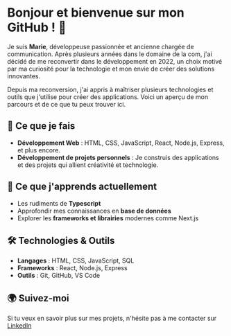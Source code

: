 # Bonjour et bienvenue sur mon GitHub ! 👋

Je suis **Marie**, développeuse passionnée et ancienne chargée de communication. Après plusieurs années dans le domaine de la com, j'ai décidé de me reconvertir dans le développement en 2022, un choix motivé par ma curiosité pour la technologie et mon envie de créer des solutions innovantes.

Depuis ma reconversion, j'ai appris à maîtriser plusieurs technologies et outils que j'utilise pour créer des applications. Voici un aperçu de mon parcours et de ce que tu peux trouver ici.

## 🚀 Ce que je fais

- **Développement Web** : HTML, CSS, JavaScript, React, Node.js, Express, et plus encore.  
- **Développement de projets personnels** : Je construis des applications et des projets qui allient créativité et technologie.  

## 🌱 Ce que j'apprends actuellement

- Les rudiments de **Typescript**
- Approfondir mes connaissances en **base de données** 
- Explorer les **frameworks et librairies** modernes comme Next.js

## 🛠️ Technologies & Outils

- **Langages** : HTML, CSS, JavaScript, SQL
- **Frameworks** : React, Node.js, Express
- **Outils** : Git, GitHub, VS Code

## 🌍 Suivez-moi

Si tu veux en savoir plus sur mes projets, n'hésite pas à me contacter sur [LinkedIn](https://www.linkedin.com/in/marie-menez-91186244/)



